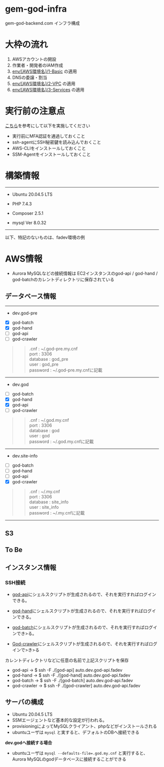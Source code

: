 # gem-god-infra

gem-god-backend.com インフラ構成

# 大枠の流れ

1. AWSアカウントの開設
2. 作業者・開発者のIAM作成
3. [env/[AWS環境名]/1-Basic](env/dev/1-Basic) の適用
4. DNSの委譲・割当
5. [env/[AWS環境名]/2-VPC](env/dev/2-VPC) の適用
7. [env/[AWS環境名]/3-Services](env/dev/3-Services) の適用

# 実行前の注意点
   
[こちら](https://github.com/FrankArt/gem-god-infra/blob/main/AWS-SignIn.md)を参考にして以下を実施してください  
  
* 実行前にMFA認証を通過しておくこと
* ssh-agentにSSH秘密鍵を読み込んでおくこと
* AWS-CLIをインストールしておくこと  
* SSM-Agentをインストールしておくこと  


# 構築情報
---
* Ubuntu 20.04.5 LTS  
  
* PHP 7.4.3  
  
* Composer 2.5.1  
  
* mysql  Ver 8.0.32  
---
  
以下、特記のないものは、fadev環境の例

# AWS情報

* Aurora MySQLなどの接続情報は EC2インスタンスのgod-api / god-hand / god-batchのカレントディレクトリに保存されている

## **データベース情報**
---
* dev.god-pre  
  
- [x] god-batch  
- [x] god-hand  
- [ ] god-api  
- [ ] god-crawler
    
>> .cnf : ~/.god-pre.my.cnf  
>> port : 3306  
>> database : god_pre  
>> user : god_pre  
>> password : ~/.god-pre.my.cnfに記載  
---
* dev.god  
    
- [ ] god-batch  
- [x] god-hand  
- [x] god-api  
- [ ] god-crawler
  
>> .cnf : ~/.god.my.cnf  
>> port : 3306  
>> database : god  
>> user : god  
>> password : ~/.god.my.cnfに記載  
---
* dev.site-info
  
- [ ] god-batch  
- [ ] god-hand  
- [ ] god-api  
- [x] god-crawler  
  
>> .cnf : ~/.my.cnf  
>> port : 3306  
>> database : site_info  
>> user : site_info  
>> password : ~/.my.cnfに記載  
---

## S3 ##

To Be
---
  
## インスタンス情報
### SSH接続
  
* [god-api](https://github.com/FrankArt/gem-god-infra/blob/main/appconfig/fadev/etc/ssh/god-api/config)にシェルスクリプトが生成されるので、それを実行すればログインできる。
  
* [god-hand](https://github.com/FrankArt/gem-god-infra/blob/main/appconfig/fadev/etc/ssh/god-hand/config)にシェルスクリプトが生成されるので、それを実行すればログインできる。
  
* [god-batch](https://github.com/FrankArt/gem-god-infra/blob/main/appconfig/fadev/etc/ssh/god-batch/config)にシェルスクリプトが生成されるので、それを実行すればログインでき>る。

* [God-crawler](https://github.com/FrankArt/gem-god-infra/blob/main/appconfig/fadev/etc/ssh/god-crawler/config)にシェルスクリプトが生成されるので、それを実行すればログインで>き>る

カレントディレクトリなどに任意の名前で上記スクリプトを保存

* god-api          →   $ ssh -F ./[god-api] auto.dev.god-api.fadev
* god-hand         →   $ ssh -F ./[god-hand] auto.dev.god-api.fadev
* god-batch        →   $ ssh -F ./[god-batch] auto.dev.god-api.fadev
* god-crawler      →   $ ssh -F ./[god-crawler] auto.dev.god-api.fadev

## サーバの構成

* Ubuntu 20.04.5 LTS
* SSMエージェントなど基本的な設定が行われる。
* provisioningによってMySQLクライアント、phpなどがインストールされる
* ubuntuユーザは `mysql` と実すると、デフォルトのDBへ接続できる   
  
**dev.godへ接続する場合**  
  
* ubuntuユーザは `mysql --defaults-file=.god.my.cnf` と実行すると、 Aurora MySQLのgodデータベースに接続することができる

